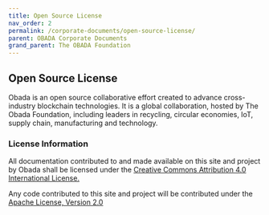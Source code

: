 ```yaml
---
title: Open Source License
nav_order: 2
permalink: /corporate-documents/open-source-license/
parent: OBADA Corporate Documents 
grand_parent: The OBADA Foundation
---
```

## Open Source License

Obada is an open source collaborative effort created to advance cross-industry blockchain technologies. It is a global collaboration, hosted by The Obada Foundation, including leaders in recycling, circular economies, IoT, supply chain, manufacturing and technology.

### License Information

All documentation contributed to and made available on this site and project by Obada shall be licensed under the [Creative Commons Attribution 4.0 International License.](https://creativecommons.org/licenses/by/4.0/)

Any code contributed to this site and project will be contributed under the [Apache License, Version 2.0](https://www.apache.org/licenses/LICENSE-2.0)

